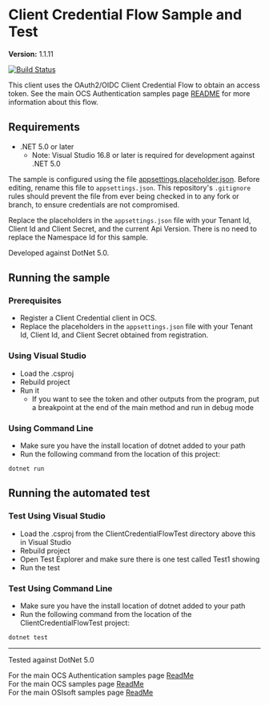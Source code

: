 # Client Credential Flow Sample and Test

**Version:** 1.1.11

[![Build Status](https://dev.azure.com/osieng/engineering/_apis/build/status/product-readiness/OCS/osisoft.sample-ocs-authentication_client_credentials-dotnet?repoName=osisoft%2Fsample-ocs-authentication_client_credentials-dotnet&branchName=main)](https://dev.azure.com/osieng/engineering/_build/latest?definitionId=2582&repoName=osisoft%2Fsample-ocs-authentication_client_credentials-dotnet&branchName=main)

This client uses the OAuth2/OIDC Client Credential Flow to obtain an access token. See the main OCS Authentication samples page [README](https://github.com/osisoft/OSI-Samples-OCS/blob/main/docs/AUTHENTICATION_README.md) for more information about this flow.

## Requirements

- .NET 5.0 or later
  - Note: Visual Studio 16.8 or later is required for development against .NET 5.0

The sample is configured using the file [appsettings.placeholder.json](ClientCredentialFlow/appsettings.placeholder.json). Before editing, rename this file to `appsettings.json`. This repository's `.gitignore` rules should prevent the file from ever being checked in to any fork or branch, to ensure credentials are not compromised.

Replace the placeholders in the `appsettings.json` file with your Tenant Id, Client Id and Client Secret, and the current Api Version. There is no need to replace the Namespace Id for this sample.

Developed against DotNet 5.0.

## Running the sample

### Prerequisites

- Register a Client Credential client in OCS.
- Replace the placeholders in the `appsettings.json` file with your Tenant Id, Client Id, and Client Secret obtained from registration.

### Using Visual Studio

- Load the .csproj
- Rebuild project
- Run it
  - If you want to see the token and other outputs from the program, put a breakpoint at the end of the main method and run in debug mode

### Using Command Line

- Make sure you have the install location of dotnet added to your path
- Run the following command from the location of this project:

```shell
dotnet run
```

## Running the automated test

### Test Using Visual Studio

- Load the .csproj from the ClientCredentialFlowTest directory above this in Visual Studio
- Rebuild project
- Open Test Explorer and make sure there is one test called Test1 showing
- Run the test

### Test Using Command Line

- Make sure you have the install location of dotnet added to your path
- Run the following command from the location of the ClientCredentialFlowTest project:

```shell
dotnet test
```

---

Tested against DotNet 5.0

For the main OCS Authentication samples page [ReadMe](https://github.com/osisoft/OSI-Samples-OCS/blob/main/docs/AUTHENTICATION_README.md)  
For the main OCS samples page [ReadMe](https://github.com/osisoft/OSI-Samples-OCS)  
For the main OSIsoft samples page [ReadMe](https://github.com/osisoft/OSI-Samples)
